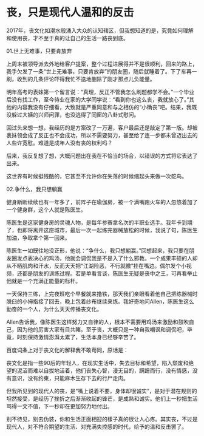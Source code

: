 # 丧，只是现代人温和的反击

2017年，丧文化如潮水般涌入大众的认知辖区，但我想知道的是，究竟如何理解和使用丧，才不至于真的让自己的生活一路丧到底。 

01.世上无难事，只要肯放弃 

上周末被领导派去外地给客户提案，整个过程进展得并不是很顺利，回来的路上，我手欠发了一条“世上无难事，只要肯放弃”的朋友圈，随后就睡着了。下了车再一刷，收到的几条评论吓得我忙不迭地删除了刚才那点儿负能量。 

明年高考的表妹第一个留言说：“真理，反正不管我怎么刷题都学不会。”一个毕业后没有找工作，至今待业在家的大学同学说：“看到你也这么丧，我就放心了。”其他的内容我没有仔细看，大致就是严重同意和与之相仿的“小确丧”吧。结果，我既没躲过大姨的兴师问罪，也没逃得了同窗的八卦式慰问。 

回过头来想一想，我经历的是方案改了一万遍，客户最后还是敲定了第一版。却被表妹领会成了反正也不会成功，所以不需要努力，甚至给了连一步都未曾迈出去的人些许宽慰。难道是成年人没有丧的权利吗？ 

后来，我反复想了想，大概问题出在我在不恰当的场合，以错误的方式将它表达了出来。 

这世界有时候挺残酷的，它甚至不允许你在失落的时候缩起头来做一次鸵鸟。 

02.争什么，我只想躺赢 

健身断断续续也有一年多了，前阵子在瑜伽房，被一个满嘴跑火车的人忽悠着加了一个健身群，这个人就是陈医生。 

陈医生是这家健身房的灵魂人物，是每年参赛拿名次的半职业选手。我年卡到期了，也即将离开这座城市，最后一次一起练完器械放松的时候，我说了句，陈医生加油，争取拿个第一回来。 

陈医生一如既往地没正形，他说：“争什么，我只想躺赢。”回想起来，我只要在朋友圈发点表决心的鸡汤，他就会调侃我是不是入了什么邪教。一个成果丰硕的人却从不晒肌肉和汗水，反而天天把“江湖险恶，不行就撤”挂在嘴边。偶尔发个小视频，还都是朋友的训练过程。若是单看言谈，陈医生无疑是丧中之王，可再看举止他就是一个充满正能量的标杆。 

一天保持三练，上完夜班吃个早餐就来撸铁，那天我们亲眼看着他自己把练器械时脱臼的小拇指接了回去，晚上包着纱布继续来练。我好奇地问Allen，陈医生这么勤奋的一个人，为什么天天传播丧文化。 

Allen告诉我，像陈医生这样努力又自律的人，根本不需要用鸡汤来激励和鼓吹自己，因为他的厉害大家有目共睹。至于丧，大概只是一种自我嘲讽和调侃吧，毕竟，时刻保持激情澎湃太累了，生活本身已经够辛苦了。 

百度词条上对于丧文化的解释我不敢苟同，原话是： 

丧文化是指一些90后的年轻人，在现实生活中，失去目标和希望，陷入颓废和绝望的泥沼而难以自拔地活着，他们丧失心智，漫无目的，蹒跚而行，没有情感，没有意识，没有约束，只能麻木生存下去的行尸走肉。 

但我所见到的现代人的丧，是“嘴上说着不要，身体却很诚实”，是对于潜在规则的坦然接受，是经历了挫折之后渐渐收起的锋芒，是成熟和诚实。他们上一秒把生活骂得一文不值，下一秒却在更加努力地付出。 

别不待见，别去伪装，你和生活正面相迎的樣子真的很让人心疼。其实丧，不过是现代人，对不符合期望的生活、对充满失控感的时代，给予的温和反击罢了。